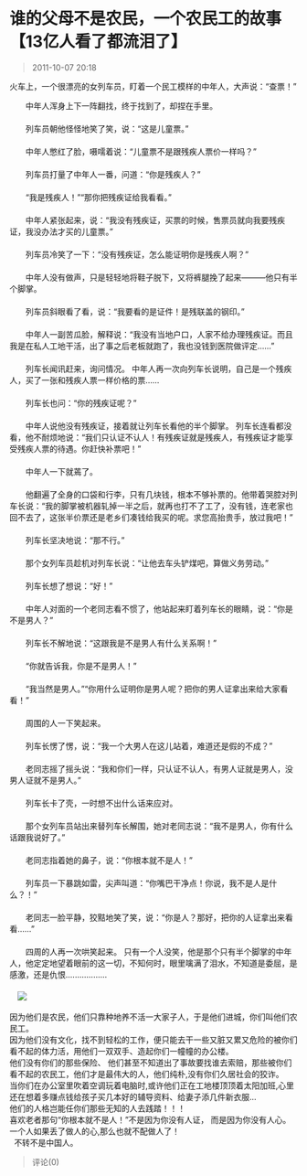 # 谁的父母不是农民，一个农民工的故事【13亿人看了都流泪了】
> 2011-10-07 20:18


火车上，一个很漂亮的女列车员，盯着一个民工模样的中年人，大声说：“查票！”  
  
　　中年人浑身上下一阵翻找，终于找到了，却捏在手里。  
　　  
　　列车员朝他怪怪地笑了笑，说：“这是儿童票。”  
　　  
　　中年人憋红了脸，嗫嚅着说：“儿童票不是跟残疾人票价一样吗？”  
　　  
　　列车员打量了中年人一番，问道：“你是残疾人？”  
　　  
　　“我是残疾人！”“那你把残疾证给我看看。”  
　　  
　　中年人紧张起来，说：“我没有残疾证，买票的时候，售票员就向我要残疾证，我没办法才买的儿童票。”  
　　  
　　列车员冷笑了一下：“没有残疾证，怎么能证明你是残疾人啊？”  
　　  
　　中年人没有做声，只是轻轻地将鞋子脱下，又将裤腿挽了起来———他只有半个脚掌。  
　　  
　　列车员斜眼看了看，说：“我要看的是证件！是残联盖的钢印。”  
　　  
　　中年人一副苦瓜脸，解释说：“我没有当地户口，人家不给办理残疾证。而且我是在私人工地干活，出了事之后老板就跑了，我也没钱到医院做评定……”  
　　  
　　列车长闻讯赶来，询问情况。 中年人再一次向列车长说明，自己是一个残疾人，买了一张和残疾人票一样价格的票……  
　　  
　　列车长也问：“你的残疾证呢？”  
　　  
　　中年人说他没有残疾证，接着就让列车长看他的半个脚掌。 列车长连看都没看，他不耐烦地说：“我们只认证不认人！有残疾证就是残疾人，有残疾证才能享受残疾人票的待遇。你赶快补票吧！”  
　　  
　　中年人一下就蔫了。  
　　  
　　他翻遍了全身的口袋和行李，只有几块钱，根本不够补票的。他带着哭腔对列车长说：“我的脚掌被机器轧掉一半之后，就再也打不了工了，没有钱，连老家也回不去了，这张半价票还是老乡们凑钱给我买的呢。求您高抬贵手，放过我吧！”  
　　  
　　列车长坚决地说：“那不行。”  
　　  
　　那个女列车员趁机对列车长说：“让他去车头铲煤吧，算做义务劳动。”  
　　  
　　列车长想了想说：“好！”  
　　  
　　中年人对面的一个老同志看不惯了，他站起来盯着列车长的眼睛，说：“你是不是男人？”  
　　  
　　列车长不解地说：“这跟我是不是男人有什么关系啊！”  
　　  
　　“你就告诉我，你是不是男人！”  
　　  
　　“我当然是男人。”“你用什么证明你是男人呢？把你的男人证拿出来给大家看看！”  
　　  
　　周围的人一下笑起来。  
　　  
　　列车长愣了愣，说：“我一个大男人在这儿站着，难道还是假的不成？”  
　　  
　　老同志摇了摇头说：“我和你们一样，只认证不认人，有男人证就是男人，没男人证就不是男人。”  
　　  
　　列车长卡了壳，一时想不出什么话来应对。  
　　  
　　那个女列车员站出来替列车长解围，她对老同志说：“我不是男人，你有什么话跟我说好了。”  
　　  
　　老同志指着她的鼻子，说：“你根本就不是人！”  
　　  
　　列车员一下暴跳如雷，尖声叫道：“你嘴巴干净点！你说，我不是人是什么？！”  
　　  
　　老同志一脸平静，狡黠地笑了笑，说：“你是人？那好，把你的人证拿出来看看……”  
　　  
　　四周的人再一次哄笑起来。 只有一个人没笑，他是那个只有半个脚掌的中年人，他定定地望着眼前的这一切，不知何时，眼里噙满了泪水，不知道是委屈，是感激，还是仇恨..................  
　　  
　[![](https://pan.4a1801.life/d/Onedrive-4A1801/%E4%B8%AA%E4%BA%BA%E5%BB%BA%E7%AB%99/public/Qzone_wyf/Blogs/images/34919139.webp)](https://pan.4a1801.life/d/Onedrive-4A1801/%E4%B8%AA%E4%BA%BA%E5%BB%BA%E7%AB%99/public/Qzone_wyf/Blogs/images/34919139.webp)  
  
因为他们是农民，他们只靠种地养不活一大家子人，于是他们进城，你们叫他们农民工。  
因为他们没有文化，找不到轻松的工作，便只能去干一些又脏又累又危险的被你们看不起的体力活，用他们一双双手、造起你们一幢幢的办公楼。  
他们没有你们的那些保险、 他们甚至不知道出了事故要找谁去索赔，那些被你们看不起的农民工，他们才是最伟大的人，他们纯朴,没有你们久居社会的狡诈。  
当你们在办公室里吹着空调玩着电脑时,或许他们正在工地楼顶顶着太阳加班,心里还在想着多赚点钱给孩子买几本好的辅导资料、给妻子添几件新衣服...  
他们的人格岂能任你们那些无知的人去践踏！！！  
喜欢老者那句“你根本就不是人！”不是因为你没有人证， 而是因为你没有人心。一个人如果丢了做人的心,那么也就不配做人了！  
  不转不是中国人。
> 评论(0)

